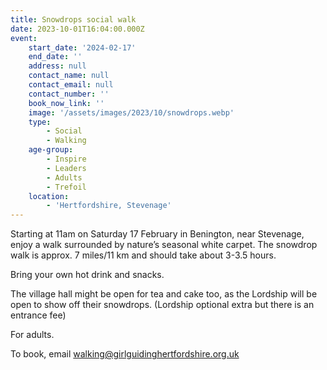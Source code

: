 ```yaml
---
title: Snowdrops social walk
date: 2023-10-01T16:04:00.000Z
event:
    start_date: '2024-02-17'
    end_date: ''
    address: null
    contact_name: null
    contact_email: null
    contact_number: ''
    book_now_link: ''
    image: '/assets/images/2023/10/snowdrops.webp'
    type:
        - Social
        - Walking
    age-group:
        - Inspire
        - Leaders
        - Adults
        - Trefoil
    location:
        - 'Hertfordshire, Stevenage'
---
```

Starting at 11am on Saturday 17 February in Benington, near Stevenage, enjoy a walk surrounded by nature’s seasonal white carpet.  The snowdrop walk is approx. 7 miles/11 km and should take about 3-3.5 hours.

Bring your own hot drink and snacks.

The village hall might be open for tea and cake too, as the Lordship will be open to show off their snowdrops. (Lordship optional extra but there is an entrance fee)

For adults.

To book, email <walking@girlguidinghertfordshire.org.uk>
